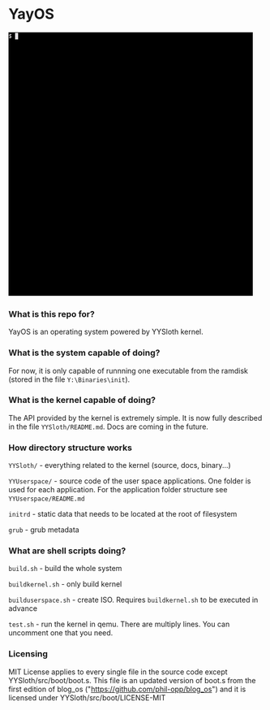 # YayOS

![sorry, no pic for you](./Pictures/showcase.gif)

### What is this repo for?

YayOS is an operating system powered by YYSloth kernel. 

### What is the system capable of doing?

For now, it is only capable of runnning one executable from the ramdisk (stored in the file ```Y:\Binaries\init```).

### What is the kernel capable of doing?

The API provided by the kernel is extremely simple. It is now fully described in the file ```YYSloth/README.md```. Docs are coming in the future.

### How directory structure works

```YYSloth/``` - everything related to the kernel (source, docs, binary...)

```YYUserspace/``` - source code of the user space applications. One folder is used for each application. For the application folder structure see ```YYUserspace/README.md```

```initrd``` - static data that needs to be located at the root of filesystem

```grub``` - grub metadata

### What are shell scripts doing?

```build.sh``` - build the whole system

```buildkernel.sh``` - only build kernel

```builduserspace.sh``` - create ISO. Requires ```buildkernel.sh``` to be executed in advance

```test.sh``` - run the kernel in qemu. There are multiply lines. You can uncomment one that you need.

### Licensing

MIT License applies to every single file in the source code except YYSloth/src/boot/boot.s. This file is an updated version of boot.s from the first edition of blog_os ("https://github.com/phil-opp/blog_os") and it is licensed under YYSloth/src/boot/LICENSE-MIT
